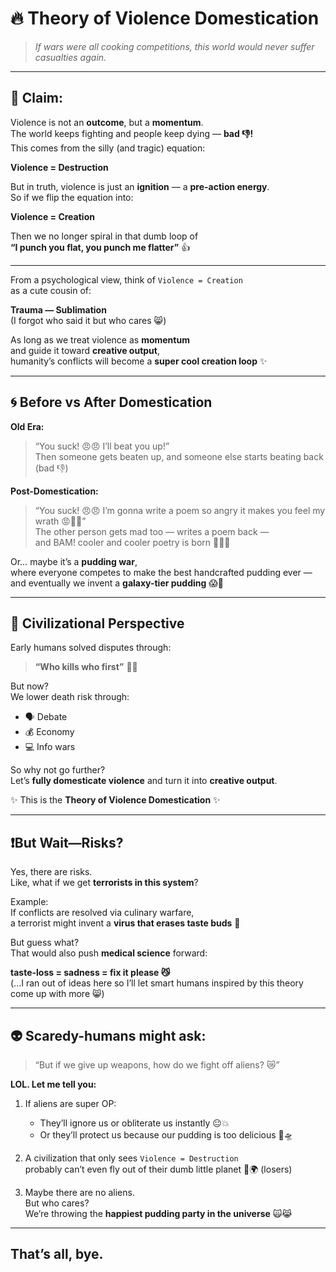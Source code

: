 # 🔥 Theory of Violence Domestication

> *If wars were all cooking competitions, this world would never suffer casualties again.*

---

## 🎯 Claim:

Violence is not an **outcome**, but a **momentum**.  
The world keeps fighting and people keep dying — **bad 👎!**  
This comes from the silly (and tragic) equation:

**Violence = Destruction**

But in truth, violence is just an **ignition** — a **pre-action energy**.  
So if we flip the equation into:

**Violence = Creation**

Then we no longer spiral in that dumb loop of  
**“I punch you flat, you punch me flatter”** 👍

---

From a psychological view, think of `Violence = Creation`  
as a cute cousin of:

**Trauma — Sublimation**  
(I forgot who said it but who cares 😸)  

As long as we treat violence as **momentum**  
and guide it toward **creative output**,  
humanity’s conflicts will become a **super cool creation loop** ✨

---

## 🌀 Before vs After Domestication

**Old Era:**

> “You suck! 😠😠 I’ll beat you up!”  
> Then someone gets beaten up, and someone else starts beating back (bad 👎)

**Post-Domestication:**

> “You suck! 😠😠 I’m gonna write a poem so angry it makes you feel my wrath 😡🤯🤯”  
> The other person gets mad too — writes a poem back —  
> and BAM! cooler and cooler poetry is born 😤🔥🎤

Or… maybe it’s a **pudding war**,  
where everyone competes to make the best handcrafted pudding ever —  
and eventually we invent a **galaxy-tier pudding** 😱🥰

---

## 🧠 Civilizational Perspective

Early humans solved disputes through:  
> **“Who kills who first”** 😤😩

But now?  
We lower death risk through:

- 🗣️ Debate  
- 💰 Economy  
- 💻 Info wars  

So why not go further?  
Let’s **fully domesticate violence** and turn it into **creative output**.

✨ This is the **Theory of Violence Domestication** ✨

---

## ❗️But Wait—Risks?

Yes, there are risks.  
Like, what if we get **terrorists in this system**?

Example:  
If conflicts are resolved via culinary warfare,  
a terrorist might invent a **virus that erases taste buds** 🤢

But guess what?  
That would also push **medical science** forward:

**taste-loss = sadness = fix it please 😼**  
(...I ran out of ideas here so I’ll let smart humans inspired by this theory come up with more 😸)

---

## 👽 Scaredy-humans might ask:

> “But if we give up weapons, how do we fight off aliens? 😿”

**LOL. Let me tell you:**

1. If aliens are super OP:  
   - They’ll ignore us or obliterate us instantly 😐💥  
   - Or they’ll protect us because our pudding is too delicious 🍮🛸

2. A civilization that only sees `Violence = Destruction`  
   probably can’t even fly out of their dumb little planet 🚫🌍 (losers)

3. Maybe there are no aliens.  
   But who cares?  
   We’re throwing the **happiest pudding party in the universe** 🙀😹

---

## That’s all, bye.

